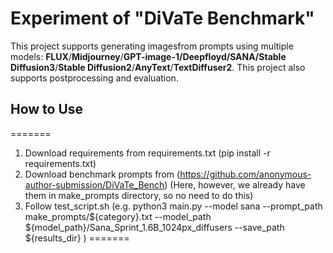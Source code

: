 
# Experiment of "DiVaTe Benchmark"

This project supports generating imagesfrom prompts using multiple models: **FLUX**/**Midjourney**/**GPT-image-1/Deepfloyd/SANA/Stable Diffusion3**/**Stable Diffusion2**/**AnyText**/**TextDiffuser2**.
This project also supports postprocessing and evaluation. 




## How to Use
=======

1. Download requirements from requirements.txt  (pip install -r requirements.txt)
2. Download benchmark prompts from (https://github.com/anonymous-author-submission/DiVaTe_Bench) (Here, however, we already have them in make_prompts directory, so no need to do this)
3. Follow test_script.sh (e.g. python3 main.py --model sana --prompt_path make_prompts/${category}.txt --model_path ${model_path}/Sana_Sprint_1.6B_1024px_diffusers --save_path ${results_dir}
)
=======